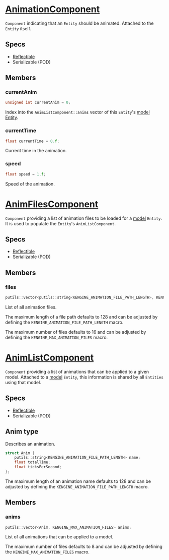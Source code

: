 # [AnimationComponent](AnimationComponent.hpp)

`Component` indicating that an `Entity` should be animated.
Attached to the `Entity` itself.

## Specs

* [Reflectible](https://github.com/phiste/putils/blob/master/reflection.md)
* Serializable (POD)

## Members

### currentAnim

```cpp
unsigned int currentAnim = 0;
```

Index into the `AnimListComponent::anims` vector of this `Entity`'s [model Entity](ModelComponent.md).

### currentTime

```cpp
float currentTime = 0.f;
```

Current time in the animation.

### speed

```cpp
float speed = 1.f;
```

Speed of the animation.

# [AnimFilesComponent](AnimationComponent.hpp)

`Component` providing a list of animation files to be loaded for a [model](ModelComponent.md) `Entity`.
It is used to populate the `Entity`'s `AnimListComponent`.

## Specs

* [Reflectible](https://github.com/phiste/putils/blob/master/reflection.md)
* Serializable (POD)

## Members

### files

```cpp
putils::vector<putils::string<KENGINE_ANIMATION_FILE_PATH_LENGTH>, KENGINE_MAX_ANIMATION_FILES> files;
```

List of all animation files.

The maximum length of a file path defaults to 128 and can be adjusted by defining the `KENGINE_ANIMATION_FILE_PATH_LENGTH` macro.

The maximum number of files defaults to 16 and can be adjusted by defining the `KENGINE_MAX_ANIMATION_FILES` macro.

# [AnimListComponent](AnimationComponent.hpp)

`Component` providing a list of animations that can be applied to a given model.
Attached to a [model](ModelComponent.md) `Entity`, this information is shared by all `Entities` using that model.

## Specs

* [Reflectible](https://github.com/phiste/putils/blob/master/reflection.md)
* Serializable (POD)

## Anim type

Describes an animation.

```cpp
struct Anim {
    putils::string<KENGINE_ANIMATION_FILE_PATH_LENGTH> name;
    float totalTime;
    float ticksPerSecond;
};
```

The maximum length of an animation name defaults to 128 and can be adjusted by defining the `KENGINE_ANIMATION_FILE_PATH_LENGTH` macro.

## Members

### anims

```cpp
putils::vector<Anim, KENGINE_MAX_ANIMATION_FILES> anims;
```

List of all animations that can be applied to a model.

The maximum number of files defaults to 8 and can be adjusted by defining the `KENGINE_MAX_ANIMATION_FILES` macro.
